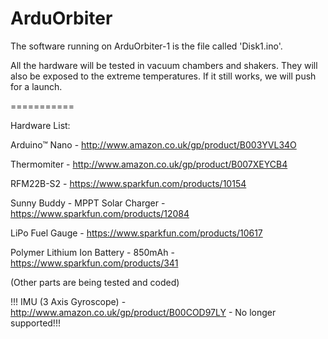 ArduOrbiter
===========

The software running on ArduOrbiter-1 is the file called 'Disk1.ino'.

All the hardware will be tested in vacuum chambers and shakers. They will also be exposed to the extreme temperatures. If it still works, we will push for a launch.

===========

Hardware List:

Arduino™ Nano - http://www.amazon.co.uk/gp/product/B003YVL34O

Thermomiter - http://www.amazon.co.uk/gp/product/B007XEYCB4

RFM22B-S2 - https://www.sparkfun.com/products/10154

Sunny Buddy - MPPT Solar Charger - https://www.sparkfun.com/products/12084

LiPo Fuel Gauge - https://www.sparkfun.com/products/10617

Polymer Lithium Ion Battery - 850mAh - https://www.sparkfun.com/products/341

(Other parts are being tested and coded)

!!! IMU (3 Axis Gyroscope) - http://www.amazon.co.uk/gp/product/B00COD97LY - No longer supported!!!
